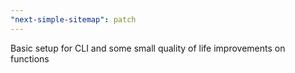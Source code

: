 ```yaml
---
"next-simple-sitemap": patch
---
```


Basic setup for CLI and some small quality of life improvements on functions
